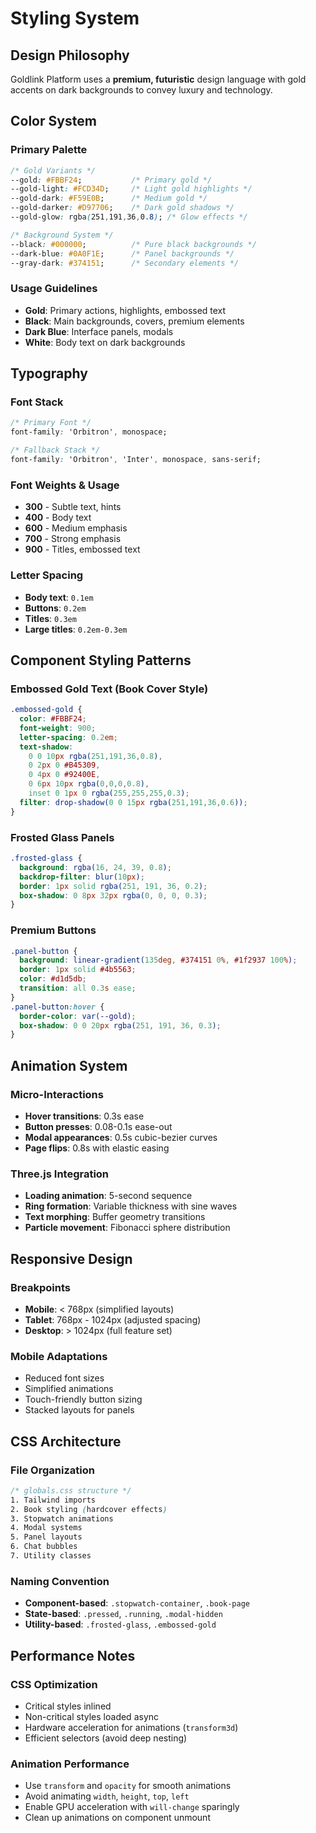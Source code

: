 # Styling System

## Design Philosophy

Goldlink Platform uses a **premium, futuristic** design language with gold accents on dark backgrounds to convey luxury and technology.

## Color System

### Primary Palette
```css
/* Gold Variants */
--gold: #FBBF24;           /* Primary gold */
--gold-light: #FCD34D;     /* Light gold highlights */
--gold-dark: #F59E0B;      /* Medium gold */
--gold-darker: #D97706;    /* Dark gold shadows */
--gold-glow: rgba(251,191,36,0.8); /* Glow effects */

/* Background System */
--black: #000000;          /* Pure black backgrounds */
--dark-blue: #0A0F1E;      /* Panel backgrounds */
--gray-dark: #374151;      /* Secondary elements */
```

### Usage Guidelines
- **Gold**: Primary actions, highlights, embossed text
- **Black**: Main backgrounds, covers, premium elements  
- **Dark Blue**: Interface panels, modals
- **White**: Body text on dark backgrounds

## Typography

### Font Stack
```css
/* Primary Font */
font-family: 'Orbitron', monospace;

/* Fallback Stack */
font-family: 'Orbitron', 'Inter', monospace, sans-serif;
```

### Font Weights & Usage
- **300** - Subtle text, hints
- **400** - Body text  
- **600** - Medium emphasis
- **700** - Strong emphasis
- **900** - Titles, embossed text

### Letter Spacing
- **Body text**: `0.1em`
- **Buttons**: `0.2em` 
- **Titles**: `0.3em`
- **Large titles**: `0.2em-0.3em`

## Component Styling Patterns

### Embossed Gold Text (Book Cover Style)
```css
.embossed-gold {
  color: #FBBF24;
  font-weight: 900;
  letter-spacing: 0.2em;
  text-shadow: 
    0 0 10px rgba(251,191,36,0.8),
    0 2px 0 #B45309,
    0 4px 0 #92400E,
    0 6px 10px rgba(0,0,0,0.8),
    inset 0 1px 0 rgba(255,255,255,0.3);
  filter: drop-shadow(0 0 15px rgba(251,191,36,0.6));
}
```

### Frosted Glass Panels
```css
.frosted-glass {
  background: rgba(16, 24, 39, 0.8);
  backdrop-filter: blur(10px);
  border: 1px solid rgba(251, 191, 36, 0.2);
  box-shadow: 0 8px 32px rgba(0, 0, 0, 0.3);
}
```

### Premium Buttons
```css
.panel-button {
  background: linear-gradient(135deg, #374151 0%, #1f2937 100%);
  border: 1px solid #4b5563;
  color: #d1d5db;
  transition: all 0.3s ease;
}
.panel-button:hover {
  border-color: var(--gold);
  box-shadow: 0 0 20px rgba(251, 191, 36, 0.3);
}
```

## Animation System

### Micro-Interactions
- **Hover transitions**: 0.3s ease
- **Button presses**: 0.08-0.1s ease-out
- **Modal appearances**: 0.5s cubic-bezier curves
- **Page flips**: 0.8s with elastic easing

### Three.js Integration
- **Loading animation**: 5-second sequence
- **Ring formation**: Variable thickness with sine waves
- **Text morphing**: Buffer geometry transitions
- **Particle movement**: Fibonacci sphere distribution

## Responsive Design

### Breakpoints
- **Mobile**: < 768px (simplified layouts)
- **Tablet**: 768px - 1024px (adjusted spacing)
- **Desktop**: > 1024px (full feature set)

### Mobile Adaptations
- Reduced font sizes
- Simplified animations
- Touch-friendly button sizing
- Stacked layouts for panels

## CSS Architecture

### File Organization
```css
/* globals.css structure */
1. Tailwind imports
2. Book styling (hardcover effects)
3. Stopwatch animations
4. Modal systems
5. Panel layouts
6. Chat bubbles
7. Utility classes
```

### Naming Convention
- **Component-based**: `.stopwatch-container`, `.book-page`
- **State-based**: `.pressed`, `.running`, `.modal-hidden`
- **Utility-based**: `.frosted-glass`, `.embossed-gold`

## Performance Notes

### CSS Optimization
- Critical styles inlined
- Non-critical styles loaded async
- Hardware acceleration for animations (`transform3d`)
- Efficient selectors (avoid deep nesting)

### Animation Performance
- Use `transform` and `opacity` for smooth animations
- Avoid animating `width`, `height`, `top`, `left`
- Enable GPU acceleration with `will-change` sparingly
- Clean up animations on component unmount